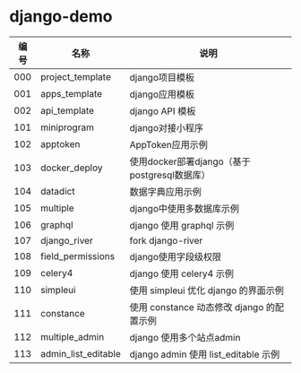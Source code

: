 # django-demo

| 编号 | 名称                | 说明                                       |
|------|---------------------|--------------------------------------------|
| 000  | project_template    | django项目模板                             |
| 001  | apps_template       | django应用模板                             |
| 002  | api_template        | django API 模板                            |
| 101  | miniprogram         | django对接小程序                           |
| 102  | apptoken            | AppToken应用示例                           |
| 103  | docker_deploy       | 使用docker部署django（基于postgresql数据库） |
| 104  | datadict            | 数据字典应用示例                           |
| 105  | multiple            | django中使用多数据库示例                   |
| 106  | graphql             | django 使用 graphql 示例                   |
| 107  | django_river        | fork django-river                          |
| 108  | field_permissions   | django使用字段级权限                       |
| 109  | celery4             | django 使用 celery4 示例                   |
| 110  | simpleui            | 使用 simpleui 优化 django 的界面示例       |
| 111  | constance           | 使用 constance 动态修改 django 的配置示例  |
| 112  | multiple_admin      | django 使用多个站点admin                   |
| 113  | admin_list_editable | django admin 使用 list_editable 示例       |


